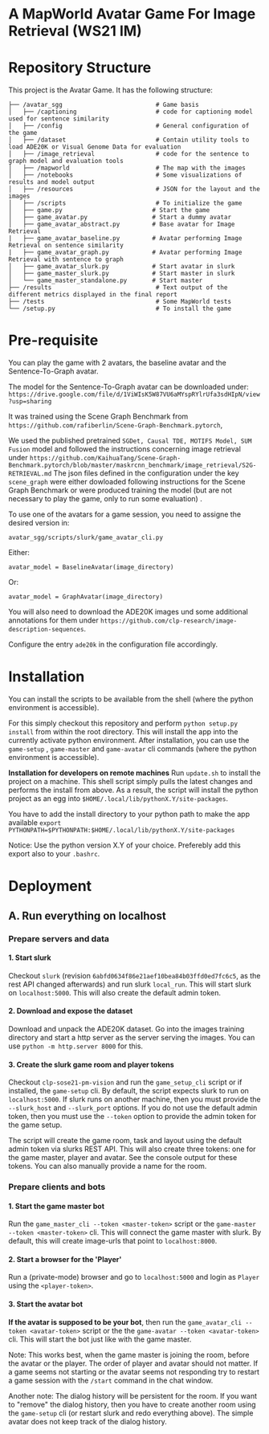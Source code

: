 # A MapWorld Avatar Game For Image Retrieval (WS21 IM)

# Repository Structure
This project is the Avatar Game. It has the following structure:

    ├── /avatar_sgg                          # Game basis
    │   ├── /captioning                      # code for captioning model used for sentence similarity
    │   ├── /config                          # General configuration of the game
    │   ├── /dataset                         # Contain utility tools to load ADE20K or Visual Genome Data for evaluation 
    │   ├── /image_retrieval                 # code for the sentence to graph model and evaluation tools
    │   ├── /mapworld                        # The map with the images
    │   ├── /notebooks                       # Some visualizations of results and model output
    │   ├── /resources                       # JSON for the layout and the images
    │   ├── /scripts                         # To initialize the game
    │   ├── game.py                         # Start the game
    │   ├── game_avatar.py                  # Start a dummy avatar
    │   ├── game_avatar_abstract.py         # Base avatar for Image Retrieval
    |   ├── game_avatar_baseline.py         # Avatar performing Image Retrieval on sentence similarity
    |   ├── game_avatar_graph.py            # Avatar performing Image Retrieval with sentence to graph
    │   ├── game_avatar_slurk.py            # Start avatar in slurk
    │   ├── game_master_slurk.py            # Start master in slurk
    │   └── game_master_standalone.py       # Start master
    ├── /results                             # Text output of the different metrics displayed in the final report
    ├── /tests                               # Some MapWorld tests
    └── /setup.py                            # To install the game
    

# Pre-requisite

You can play the game with 2 avatars, the baseline avatar and the Sentence-To-Graph avatar.

The model for the Sentence-To-Graph avatar can be downloaded under:
`https://drive.google.com/file/d/1ViWIsK5W87VU6aMYspRYlrUfa3sdHIpN/view?usp=sharing`

It was trained using the Scene Graph Benchmark from `https://github.com/rafiberlin/Scene-Graph-Benchmark.pytorch`,


We used the published pretrained `SGDet, Causal TDE, MOTIFS Model, SUM Fusion` model and followed the instructions
concerning image retrieval under 
`https://github.com/KaihuaTang/Scene-Graph-Benchmark.pytorch/blob/master/maskrcnn_benchmark/image_retrieval/S2G-RETRIEVAL.md`
The json files defined in the configuration under the key `scene_graph` were either dowloaded following instructions 
for the Scene Graph Benchmark or were produced training the model (but are not necessary to play the game, only to run 
some evaluation) .

To use one of the avatars for a game session, you need to assigne the desired version in:

`avatar_sgg/scripts/slurk/game_avatar_cli.py`

Either:

`avatar_model = BaselineAvatar(image_directory)`

Or:

`avatar_model = GraphAvatar(image_directory)`


You will also need to download the ADE20K images und some additional annotations for them 
under `https://github.com/clp-research/image-description-sequences`.

Configure the entry `ade20k` in the configuration file accordingly.

# Installation

You can install the scripts to be available from the shell (where the python environment is accessible).

For this simply checkout this repository and perform `python setup.py install` from within the root directory. This will
install the app into the currently activate python environment. After installation, you can use the `game-setup`
, `game-master` and `game-avatar` cli commands (where the python environment is accessible).

**Installation for developers on remote machines**
Run `update.sh` to install the project on a machine. This shell script simply pulls the latest changes and performs the
install from above. As a result, the script will install the python project as an egg
into `$HOME/.local/lib/pythonX.Y/site-packages`.

You have to add the install directory to your python path to make the app
available `export PYTHONPATH=$PYTHONPATH:$HOME/.local/lib/pythonX.Y/site-packages`

Notice: Use the python version X.Y of your choice. Preferebly add this export also to your `.bashrc`.

# Deployment

## A. Run everything on localhost

### Prepare servers and data

#### 1. Start slurk

Checkout `slurk` (revision `6abfd0634f86e21aef10bea84b03ffd0ed7fc6c5`, as the rest API changed afterwards) and run slurk `local_run`. This will start slurk on `localhost:5000`. This will also create the default
admin token.

#### 2. Download and expose the dataset

Download and unpack the ADE20K dataset. Go into the images training directory and start a http server as the server
serving the images. You can use `python -m http.server 8000` for this.

#### 3. Create the slurk game room and player tokens

Checkout `clp-sose21-pm-vision` and run the `game_setup_cli` script or if installed, the `game-setup` cli. By default,
the script expects slurk to run on `localhost:5000`. If slurk runs on another machine, then you must provide
the `--slurk_host` and `--slurk_port` options. If you do not use the default admin token, then you must use
the `--token` option to provide the admin token for the game setup.

The script will create the game room, task and layout using the default admin token via slurks REST API. This will also
create three tokens: one for the game master, player and avatar. See the console output for these tokens. You can also
manually provide a name for the room.

### Prepare clients and bots

#### 1. Start the game master bot

Run the `game_master_cli --token <master-token>` script or the `game-master --token <master-token>` cli. This will
connect the game master with slurk. By default, this will create image-urls that point to `localhost:8000`.

#### 2. Start a browser for the 'Player'

Run a (private-mode) browser and go to `localhost:5000` and login as `Player` using the `<player-token>`.

#### 3. Start the avatar bot

**If the avatar is supposed to be your bot**, then run the `game_avatar_cli --token <avatar-token>` script or the
the `game-avatar --token <avatar-token>` cli. This will start the bot just like with the game master.

Note: This works best, when the game master is joining the room, before the avatar or the player. The order of player
and avatar should not matter. If a game seems not starting or the avatar seems not responding try to restart a game
session with the `/start` command in the chat window.

Another note: The dialog history will be persistent for the room. If you want to "remove" the dialog history, then you
have to create another room using the `game-setup` cli (or restart slurk and redo everything above). The simple avatar
does not keep track of the dialog history.
